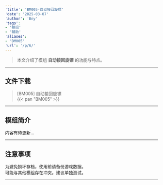 ```yaml
---
'title': 'BM005-自动接回旋镖'
'date': '2025-03-07'
'author': 'Bny'
'tags':
- '模组'
- '辅助'
'aliases':
- 'BM005'
'url': '/p/6/'
---
```


> 本文介绍了模组 **自动接回旋镖** 的功能与特点。

---

## 文件下载

> [BM005] 自动接回旋镖  
{{< pan "BM005" >}}  

---

## 模组简介

>  
内容有待更新...  

---

## 注意事项

>  
为避免损坏存档，使用前请备份游戏数据。  
可能与其他模组存在冲突，建议单独测试。  

---

